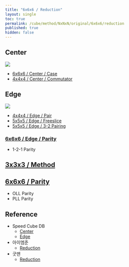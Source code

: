 ```yaml
---
title: "6x6x6 / Reduction"
layout: single
toc: true
permalink: /cube/method/NxNxN/original/6x6x6/reduction
published: true
hidden: false
---
```


<head>
  <base target="_blank">
  <style>
    img {
      max-width:450px;
    }
  </style>
</head>



## Center

<a href="https://alpha.twizzle.net/edit/?puzzle=6x6x6&setup-anchor=end&setup-alg=R+U+L+D+B+F+R+U+L+B+F+D+L+U+B+R+U+D+R+U+F+L+F+R+U+F+L+R&stickering=centers-only">
  <img src="https://user-images.githubusercontent.com/92285528/216602505-b855ad57-6bd6-42ad-b03e-f67db16adc7c.png">
</a>

- [6x6x6 / Center / Case](/cube/method/NxNxN/original/6x6x6/center/case)
- [4x4x4 / Center / Commutator](/cube/method/NxNxN/original/4x4x4/center/commutator)



## Edge

<a href="https://alpha.twizzle.net/edit/?puzzle=6x6x6&setup-anchor=end&setup-alg=R+U+L+D+B+F+R+U+L+B+F+D+L+U+B+R+U+D+R+U+F+L+F+R+U+F+L+R">
  <img src="https://user-images.githubusercontent.com/92285528/216602796-b3be71f2-d7b4-4104-ba82-6f3e46144610.png">
</a>

- [4x4x4 / Edge / Pair](/cube/method/NxNxN/original/4x4x4/edge/pair)
- [5x5x5 / Edge / Freeslice](/cube/method/NxNxN/original/5x5x5/edge/freeslice)
- [5x5x5 / Edge / 3-2 Pairing](/cube/method/NxNxN/original/5x5x5/edge/3-2_pairing)

### [6x6x6 / Edge / Parity](/cube/method/NxNxN/original/6x6x6/edge/parity)

- 1-2-1 Parity



## [3x3x3 / Method](/cube/method/NxNxN/original/3x3x3#method)



## [6x6x6 / Parity](/cube/method/NxNxN/original/6x6x6/parity)

- OLL Parity
- PLL Parity



## Reference

- Speed Cube DB
  - [Center](https://speedcubedb.com/a/6x6/6x6L2C)
  - [Edge](https://speedcubedb.com/a/6x6/6x6L2E)
- 아이엠준
  - [Reduction](https://youtu.be/ZUyDa2_dVFU)
- 굿맨
  - [Reduction](https://youtu.be/eB5NVikMNyg)
